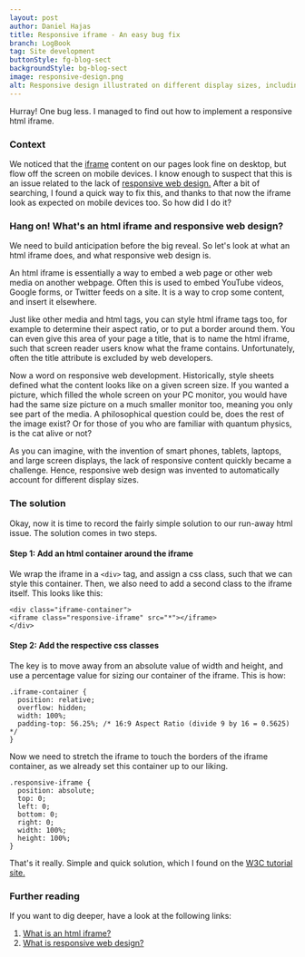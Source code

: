 ```yaml
---
layout: post
author: Daniel Hajas
title: Responsive iframe - An easy bug fix
branch: LogBook
tag: Site development
buttonStyle: fg-blog-sect
backgroundStyle: bg-blog-sect
image: responsive-design.png
alt: Responsive design illustrated on different display sizes, including a smart phone, tablet, and desktop computer.
---
```


Hurray! One bug less. I managed to find out how to implement a responsive html iframe.
<!-- excerpt-end -->

### Context

We noticed that the [iframe](https://www.w3schools.com/html/html_iframe.asp) content on our pages look fine on desktop, but flow off the screen on mobile devices. I know enough to suspect that this is an issue related to the lack of [responsive web design.](https://www.w3schools.com/html/html_responsive.asp) After a bit of searching, I found a quick way to fix this, and thanks to that now the iframe look as expected on mobile devices too. So how did I do it?

### Hang on! What's an html iframe and responsive web design?

We need to build anticipation before the big reveal. So let's look at what an html iframe does, and what responsive web design is.

An html iframe is essentially a way to embed a web page or other web media on another webpage. Often this is used to embed YouTube videos, Google forms, or Twitter feeds on a site. It is a way to crop some content, and insert it elsewhere.

Just like other media and html tags, you can style html iframe tags too, for example to determine their aspect ratio, or to put a border around them. You can even give this area of your page a title, that is to name the html iframe, such that screen reader users know what the frame contains. Unfortunately, often the title attribute is excluded by web developers.

Now a word on responsive web development. Historically, style sheets defined what the content looks like on a given screen size. If you wanted a picture, which filled the whole screen on your PC monitor, you would have had the same size picture on a much smaller monitor too, meaning you only see part of the media. A philosophical question could be, does the rest of the image exist? Or for those of you who are familiar with quantum physics, is the cat alive or not? 

As you can imagine, with the invention of smart phones, tablets, laptops, and large screen displays, the lack of responsive content quickly became a challenge. Hence, responsive web design was invented to automatically account for different display sizes.

### The solution

Okay, now it is time to record the fairly simple solution to our run-away html issue. The solution comes in two steps.

#### Step 1: Add an html container around the iframe

We wrap the iframe in a `<div>` tag, and assign a css class, such that we can style this container. Then, we also need to add a second class to the iframe itself. This looks like this:

```
<div class="iframe-container">
<iframe class="responsive-iframe" src="*"></iframe>
</div>
```

#### Step 2: Add the respective css classes

The key is to move away from an absolute value of width and height, and use a percentage value for sizing our container of the iframe. This is how:

```
.iframe-container {
  position: relative;
  overflow: hidden;
  width: 100%;
  padding-top: 56.25%; /* 16:9 Aspect Ratio (divide 9 by 16 = 0.5625) */
}
```

Now we need to stretch the iframe to touch the borders of the iframe container, as we already set this container up to our liking.

```
.responsive-iframe {
  position: absolute;
  top: 0;
  left: 0;
  bottom: 0;
  right: 0;
  width: 100%;
  height: 100%;
}
```

That's it really. Simple and quick solution, which I found on the [W3C tutorial site.](https://www.w3schools.com/howto/howto_css_responsive_iframes.asp)

### Further reading

If you want to dig deeper, have a look at the following links:

1. [What is an html iframe?](https://www.w3schools.com/html/html_iframe.asp)
2. [What is responsive web design?](https://www.w3schools.com/html/html_responsive.asp)